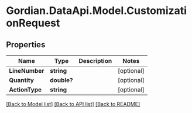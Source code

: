 # Gordian.DataApi.Model.CustomizationRequest
## Properties

Name | Type | Description | Notes
------------ | ------------- | ------------- | -------------
**LineNumber** | **string** |  | [optional] 
**Quantity** | **double?** |  | [optional] 
**ActionType** | **string** |  | [optional] 

[[Back to Model list]](../README.md#documentation-for-models) [[Back to API list]](../README.md#documentation-for-api-endpoints) [[Back to README]](../README.md)

